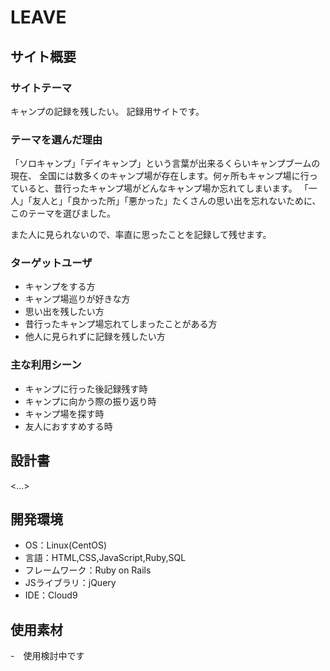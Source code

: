 # LEAVE

## サイト概要
### サイトテーマ
キャンプの記録を残したい。
記録用サイトです。

### テーマを選んだ理由
「ソロキャンプ」「デイキャンプ」という言葉が出来るくらいキャンプブームの現在、
全国には数多くのキャンプ場が存在します。何ヶ所もキャンプ場に行っていると、昔行ったキャンプ場がどんなキャンプ場か忘れてしまいます。
「一人」「友人と」「良かった所」「悪かった」たくさんの思い出を忘れないために、このテーマを選びました。

また人に見られないので、率直に思ったことを記録して残せます。
### ターゲットユーザ
- キャンプをする方
- キャンプ場巡りが好きな方
- 思い出を残したい方
- 昔行ったキャンプ場忘れてしまったことがある方
- 他人に見られずに記録を残したい方

### 主な利用シーン
- キャンプに行った後記録残す時
- キャンプに向かう際の振り返り時
- キャンプ場を探す時
- 友人におすすめする時

## 設計書
<...>

## 開発環境
- OS：Linux(CentOS)
- 言語：HTML,CSS,JavaScript,Ruby,SQL
- フレームワーク：Ruby on Rails
- JSライブラリ：jQuery
- IDE：Cloud9

## 使用素材
-　使用検討中です

